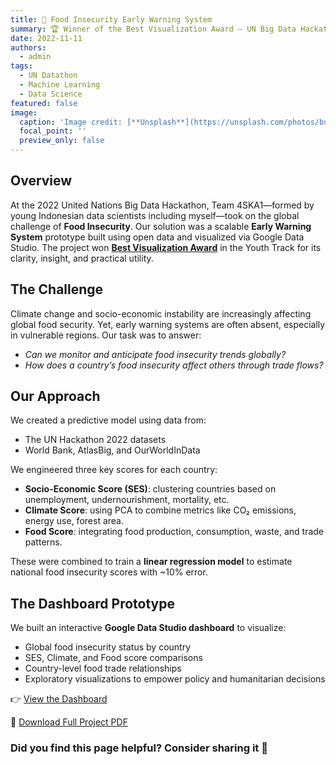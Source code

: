 ```yaml
---
title: 🍚 Food Insecurity Early Warning System
summary: 🏆 Winner of the Best Visualization Award — UN Big Data Hackathon 2022 (Youth Track)
date: 2022-11-11
authors:
  - admin
tags:
  - UN Datathon
  - Machine Learning
  - Data Science
featured: false
image:
  caption: 'Image credit: [**Unsplash**](https://unsplash.com/photos/bundle-of-assorted-vegetable-lot-xMh_ww8HN_Q)'
  focal_point: ''
  preview_only: false
---
```


## Overview

At the 2022 United Nations Big Data Hackathon, Team 4SKA1—formed by young Indonesian data scientists including myself—took on the global challenge of **Food Insecurity**. Our solution was a scalable **Early Warning System** prototype built using open data and visualized via Google Data Studio. The project won **[Best Visualization Award](https://unstats.un.org/bigdata/events/2022/hackathon/winners-y.cshtml)** in the Youth Track for its clarity, insight, and practical utility.

## The Challenge

Climate change and socio-economic instability are increasingly affecting global food security. Yet, early warning systems are often absent, especially in vulnerable regions. Our task was to answer:

- _Can we monitor and anticipate food insecurity trends globally?_  
- _How does a country’s food insecurity affect others through trade flows?_  

## Our Approach

We created a predictive model using data from:
- The UN Hackathon 2022 datasets  
- World Bank, AtlasBig, and OurWorldInData

We engineered three key scores for each country:
- **Socio-Economic Score (SES)**: clustering countries based on unemployment, undernourishment, mortality, etc.
- **Climate Score**: using PCA to combine metrics like CO₂ emissions, energy use, forest area.
- **Food Score**: integrating food production, consumption, waste, and trade patterns.

These were combined to train a **linear regression model** to estimate national food insecurity scores with ~10% error.

## The Dashboard Prototype

We built an interactive **Google Data Studio dashboard** to visualize:
- Global food insecurity status by country
- SES, Climate, and Food score comparisons
- Country-level food trade relationships
- Exploratory visualizations to empower policy and humanitarian decisions

👉 [View the Dashboard](https://datastudio.google.com/reporting/41fbab8b-e176-483e-b6df-e61161e57b97)

📄 [Download Full Project PDF](https://drive.google.com/file/d/13YdcGpIG4kUS8YbUFLS2T4ciPQEivylf/view?usp=sharing)


### Did you find this page helpful? Consider sharing it 🙌